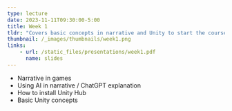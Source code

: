 ```yaml
---
type: lecture
date: 2023-11-11T09:30:00-5:00
title: Week 1
tldr: "Covers basic concepts in narrative and Unity to start the course."
thumbnail: /_images/thumbnails/week1.png
links: 
    - url: /static_files/presentations/week1.pdf
      name: slides
---
```

- Narrative in games
- Using AI in narrative / ChatGPT explanation
- How to install Unity Hub
- Basic Unity concepts